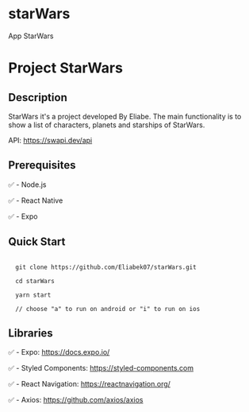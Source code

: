 # starWars
App StarWars


# Project StarWars

## Description
StarWars it's a project developed By Eliabe.
The main functionality is to show a list of characters, planets and starships of StarWars.



API: https://swapi.dev/api

## Prerequisites

:white_check_mark: - Node.js

:white_check_mark: - React Native

:white_check_mark: - Expo


## Quick Start

```
   
  git clone https://github.com/Eliabek07/starWars.git
  
  cd starWars
  
  yarn start
  
  // choose "a" to run on android or "i" to run on ios
```



## Libraries

:white_check_mark: - Expo: https://docs.expo.io/

:white_check_mark: - Styled Components: https://styled-components.com

:white_check_mark: - React Navigation: https://reactnavigation.org/

:white_check_mark: - Axios: https://github.com/axios/axios


